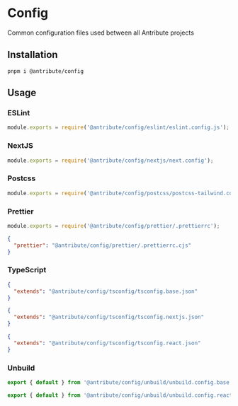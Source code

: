# Config

Common configuration files used between all Antribute projects

## Installation

```
pnpm i @antribute/config
```

## Usage

### ESLint

```javascript
module.exports = require('@antribute/config/eslint/eslint.config.js');
```

### NextJS

```javascript
module.exports = require('@antribute/config/nextjs/next.config');
```

### Postcss

```javascript
module.exports = require('@antribute/config/postcss/postcss-tailwind.config');
```

### Prettier

```javascript
module.exports = require('@antribute/config/prettier/.prettierrc');
```

```json
{
  "prettier": "@antribute/config/prettier/.prettierrc.cjs"
}
```

### TypeScript

```json
{
  "extends": "@antribute/config/tsconfig/tsconfig.base.json"
}
```

```json
{
  "extends": "@antribute/config/tsconfig/tsconfig.nextjs.json"
}
```

```json
{
  "extends": "@antribute/config/tsconfig/tsconfig.react.json"
}
```

### Unbuild

```javascript
export { default } from '@antribute/config/unbuild/unbuild.config.base.ts';
```

```javascript
export { default } from '@antribute/config/unbuild/unbuild.config.react.ts';
```

